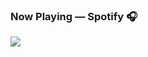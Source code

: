 ### Now Playing — Spotify 🎧
<p>
<a href=”https://spotify-github-profile.vercel.app/api/view.svg?uid=313njpkumfthjwhi3oveaxfkqlby&redirect=true">
<img src=”https://spotify-github-profile.vercel.app/api/view.svg?uid=313njpkumfthjwhi3oveaxfkqlby&cover_image=true&theme=novatorem&bar_color=53b14f&bar_color_cover=false"/>
</a>
</p>
